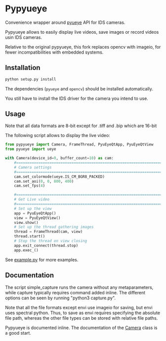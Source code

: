 # Pypyueye

Convenience wrapper around [pyueye](https://pypi.python.org/pypi/pyueye) API for IDS cameras.

Pypyueye allows to easily display live videos, save images or record videos usin IDS cameras.

Relative to the original pypyueye, this fork replaces opencv with imageio, for fewer incompatibilities with embedded systems. 

## Installation

```Python
python setup.py install
```

The dependencies (`pyueye` and `opencv`) should be installed automatically.

You still have to install the IDS driver for the camera you intend to use.

## Usage

Note that all data formats are 8-bit except for .tiff and .bip
which are 16-bit

The following script allows to display the live video:
```Python
from pypyueye import Camera, FrameThread, PyuEyeQtApp, PyuEyeQtView
from pyueye import ueye

with Camera(device_id=0, buffer_count=10) as cam:
    #======================================================================
    # Camera settings
    #======================================================================
    cam.set_colormode(ueye.IS_CM_BGR8_PACKED)
    cam.set_aoi(0, 0, 800, 400)
    cam.set_fps(4)

    #======================================================================
    # Get Live video
    #======================================================================
    # Set up the view
    app = PyuEyeQtApp()
    view = PyuEyeQtView()
    view.show()
    # Set up the thread gathering images
    thread = FrameThread(cam, view)
    thread.start()
    # Stop the thread on view closing
    app.exit_connect(thread.stop)
    app.exec_()
```

See [example.py](https://github.com/galaunay/pypyueye/blob/master/example.py) for more examples.

## Documentation

The script simple_capture runs the camera without any metaparameters, 
while capture typically requires command added inline. 
The different options can be seen by running "python3 capture.py".

Note that all the file formats except envi use imageio for saving, but
envi uses spectral python. Thus, to save as envi requires specifying the 
absolute file path, whereas the other file types can be stored with relative
file paths. 


Pypyueye is documented inline.
The documentation of the [Camera](https://github.com/galaunay/pypyueye/blob/master/pypyueye/camera.py#L35) class is a good start.
